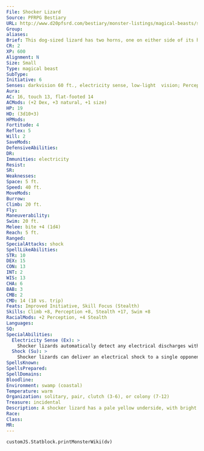 ```yaml
---
File: Shocker Lizard
Source: PFRPG Bestiary
URL: http://www.d20pfsrd.com/bestiary/monster-listings/magical-beasts/shocker-lizard
Group: 
aliases: 
Brief: This dog-sized lizard has two horns, one on either side of its head, and green scales that crackle with sparks of lightning.
CR: 2
XP: 600
Alignment: N
Size: Small
Type: magical beast
SubType: 
Initiative: 6
Senses: darkvision 60 ft., electricity sense, low-light  vision; Perception +8
Aura: 
AC: 16, touch 13, flat-footed 14
ACMods: (+2 Dex, +3 natural, +1 size)
HP: 19
HD: (3d10+3)
HPMods: 
Fortitude: 4
Reflex: 5
Will: 2
SaveMods: 
DefensiveAbilities: 
DR: 
Immunities: electricity
Resist: 
SR: 
Weaknesses: 
Space: 5 ft.
Speed: 40 ft.
MoveMods: 
Burrow: 
Climb: 20 ft.
Fly: 
Maneuverability: 
Swim: 20 ft.
Melee: bite +4 (1d4)
Reach: 5 ft.
Ranged: 
SpecialAttacks: shock
SpellLikeAbilities: 
STR: 10
DEX: 15
CON: 13
INT: 2
WIS: 13
CHA: 6
BAB: 3
CMB: 2
CMD: 14 (18 vs. trip)
Feats: Improved Initiative, Skill Focus (Stealth)
Skills: Climb +8, Perception +8, Stealth +17, Swim +8
RacialMods: +2 Perception, +4 Stealth
Languages: 
SQ: 
SpecialAbilities:
  Electricity Sense (Ex): >
    Shocker lizards automatically detect any electrical discharges within 100 feet.
  Shock (Su): >
    Shocker lizards can deliver an electrical shock to a single opponent within 5 feet. This attack deals 1d8 points of nonlethal electricity damage to living opponents (Reflex DC 12 half ). This save DC is Constitution-based. Additionally, if two or more shocker lizards are within 20 feet of each other, they can work together to create a lethal shock once every 1d4 rounds. This effect has a radius of 20 feet, centered on any one contributing lizard. All creatures within that radius take 2d8 points of lethal electricity damage for each lizard contributing to the shock, to a maximum of 12d8. A Reflex save (DC 10 + the number of lizards contributing) halves the damage.
SpellsKnown: 
SpellsPrepared: 
SpellDomains: 
Bloodline: 
Environment: swamp (coastal)
Temperature: warm
Organization: solitary, pair, clutch (3-6), or colony (7-12)
Treasure: incidental
Description: A shocker lizard has a pale yellow underside, with bright green scales elsewhere on its 3-foot-long body, and weighs about 25 pounds. Shocker lizards tend toward group living, as their electrical abilities grow in power when they are close to another lizard.  A shocker lizard colony is usually located near a source of water. Once the colony has settled on a location, the lizards become very territorial and attack anything that intrudes on them. A solitary shocker lizard is a timid and hesitant creature-but when several of them gather they become formidable and fearsome opponents capable of killing creatures several times their own size.  A shocker lizard relies on its electricity abilities in combat, and a lizard tends to bite only after its shock has rendered an opponent unconscious, or when the shock seems to have no effect at all. A solitary lizard flees once it delivers its shocks, but if other shocker lizards are nearby, they all hone in on their comrade's discharges and attempt to administer lethal shocks to their foe.  Many have attempted to capture and tame shocker lizards, but this often proves a difficult and painful task. Alone and in captivity, shocker lizards tend to wither and die swiftly unless their keepers spend a lot of time grooming and playing with the lizards to keep them company. Kept in pairs or larger numbers, captive shocker lizards thrive, but their increasing electrical ability makes them more difficult to manage for keepers who aren't themselves immune to electricity.
Race: 
Class: 
MR: 
---
```

```dataviewjs
customJS.Statblock.printMonsterWiki(dv)
```
